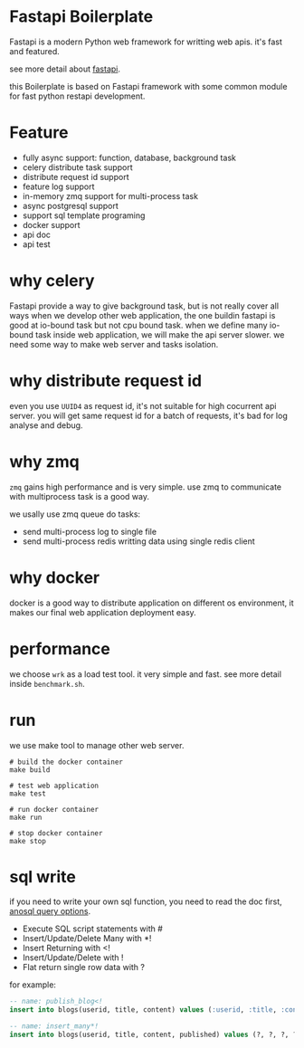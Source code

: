 # Fastapi Boilerplate

Fastapi is a modern Python web framework for writting web apis. it's fast and 
featured.

see more detail about [fastapi](https://github.com/tiangolo/fastapi).

this Boilerplate is based on Fastapi framework with some common module for fast 
python restapi development.

# Feature

- fully async support: function, database, background task
- celery distribute task support
- distribute request id support
- feature log support
- in-memory zmq support for multi-process task
- async postgresql support
- support sql template programing
- docker support 
- api doc
- api test

# why celery

Fastapi provide a way to give background task, but is not really cover all ways when we develop other web application, the one buildin fastapi is good at io-bound task but not cpu bound task. when we define many io-bound task inside web application, we will make the api server slower. we need some way to make web server and tasks isolation.

# why distribute request id

even you use `UUID4` as request id, it's not suitable for high cocurrent api server. you will get same request id for a batch of requests, it's bad for log analyse and debug.

# why zmq

`zmq` gains high performance and is very simple. use zmq to communicate with multiprocess task is a good way. 

we usally use zmq queue do tasks:
- send multi-process log to single file
- send multi-process redis writting data using single redis client

# why docker

docker is a good way to distribute application on different os environment, it makes our final web application deployment easy.

# performance

we choose `wrk` as a load test tool. it very simple and fast. see more detail inside `benchmark.sh`.

# run

we use make tool to manage other web server.

``` shell
# build the docker container
make build

# test web application
make test

# run docker container
make run

# stop docker container
make stop
```

# sql write

if you need to write your own sql function, you need to read the doc first, [anosql query options](https://anosql.readthedocs.io/en/latest/defining_queries.html#query-operations).

-  Execute SQL script statements with #
-  Insert/Update/Delete Many with *!
-  Insert Returning with <!
-  Insert/Update/Delete with !
-  Flat return single row data with ?

for example:
```sql
-- name: publish_blog<!
insert into blogs(userid, title, content) values (:userid, :title, :content);

-- name: insert_many*!
insert into blogs(userid, title, content, published) values (?, ?, ?, ?);
```